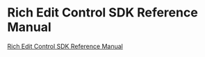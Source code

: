 # Rich Edit Control SDK Reference Manual
[Rich Edit Control SDK Reference Manual](https://aiwithcloud.com/2022/09/19/rich_edit_control_sdk_reference_manual/)